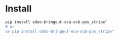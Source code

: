 # Install

```bash
pip install odoo-bringout-oca-ocb-pos_stripe"
# or
uv pip install odoo-bringout-oca-ocb-pos_stripe"
```
